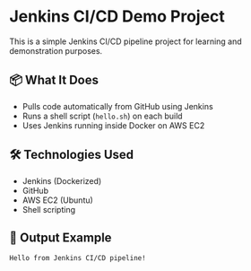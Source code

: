 # Jenkins CI/CD Demo Project

This is a simple Jenkins CI/CD pipeline project for learning and demonstration purposes.

## 📦 What It Does
- Pulls code automatically from GitHub using Jenkins
- Runs a shell script (`hello.sh`) on each build
- Uses Jenkins running inside Docker on AWS EC2

## 🛠️ Technologies Used
- Jenkins (Dockerized)
- GitHub
- AWS EC2 (Ubuntu)
- Shell scripting

## 🧪 Output Example
```bash
Hello from Jenkins CI/CD pipeline!
